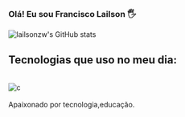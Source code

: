 ### Olá! Eu sou Francisco Lailson 🖐️


![lailsonzw's GitHub stats](https://github-readme-stats.vercel.app/api?username=lailsonzw&show_icons=true&theme=dark)

## Tecnologias que uso no meu dia:
<div style="display: inline_block"><br/>
  <img align="center" alt="c" src="https://img.shields.io/badge/C-00599C?style=for-the-badge&logo=c&logoColor=white"/> 
</div><br>
Apaixonado por tecnologia,educação.
